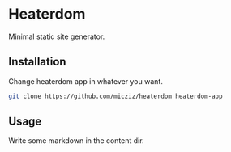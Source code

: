 # Heaterdom

Minimal static site generator.

## Installation

Change heaterdom app in whatever you want.

```sh
git clone https://github.com/micziz/heaterdom heaterdom-app
```

## Usage

Write some markdown in the content dir.